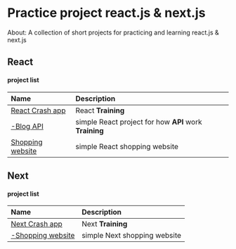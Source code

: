 # Practice project react.js & next.js

About: A collection of short projects for practicing and learning react.js & next.js

## React

#### project list

| Name                                                                                                    | Description                                       |
| :------------------------------------------------------------------------------------------------------ | :------------------------------------------------ |
| [React Crash app](https://github.com/sajjad-10/practice-project-react-js/tree/main/react-crash-app)     | React **Training**                                |
| [-Blog API](https://github.com/sajjad-10/practice-project-react-js/tree/main/blog-api)                  | simple React project for how **API** work **Training** |
| [Shopping website](https://github.com/sajjad-10/practice-project-react-js/tree/main/shopping-react-app) | simple React shopping website                     |

## Next

#### project list

| Name                                                                                           | Description                  |
| :--------------------------------------------------------------------------------------------- | :--------------------------- |
| [Next Crash app](https://github.com/sajjad-10/)                                                | Next **Training**            |
| [-Shopping website](https://github.com/sajjad-10/practice-project-react-js/tree/main/shopping) | simple Next shopping website |
